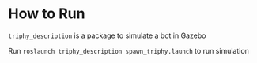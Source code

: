 # How to Run

`triphy_description` is a package to simulate a bot in Gazebo

Run `roslaunch triphy_description spawn_triphy.launch` to run simulation
